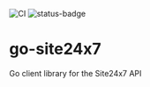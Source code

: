 ![CI](https://github.com/jseris/go-site24x7/workflows/CI/badge.svg) ![status-badge](https://goreportcard.com/badge/github.com/jseris/go-site24x7)

# go-site24x7
Go client library for the Site24x7 API
